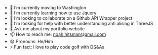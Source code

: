 - 🔭 I’m currently moving to Washington
- 🌱 I’m currently learning how to use Jquery
- 👯 I’m looking to collaborate on a Github API Wrapper project
- 🤔 I’m looking for help with better understanding anti alising in ThreeJS
- 💬 Ask me about my portfolio website
- 📫 How to reach me: noah.hitsman@gmail.com
- 😄 Pronouns: He/Him
- ⚡ Fun fact: I love to play code golf with DS&As

